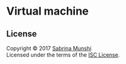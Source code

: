 # Virtual machine

## License

Copyright © 2017 [Sabrina Munshi](https://github.com/TheSentinel61)  
Licensed under the terms of the [ISC License](LICENSE.md).
